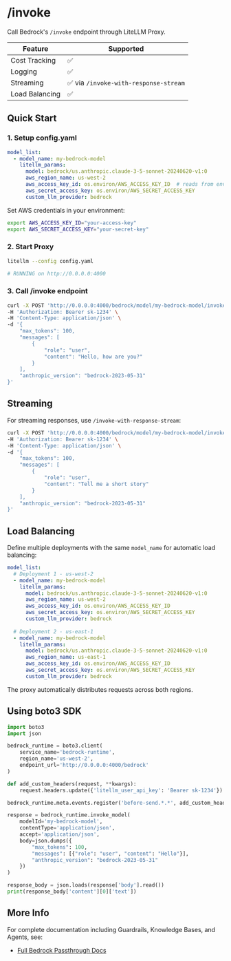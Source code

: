 # /invoke

Call Bedrock's `/invoke` endpoint through LiteLLM Proxy.

| Feature | Supported | 
|---------|-----------|
| Cost Tracking | ✅ |
| Logging | ✅ |
| Streaming | ✅ via `/invoke-with-response-stream` |
| Load Balancing | ✅ |

## Quick Start

### 1. Setup config.yaml

```yaml showLineNumbers
model_list:
  - model_name: my-bedrock-model
    litellm_params:
      model: bedrock/us.anthropic.claude-3-5-sonnet-20240620-v1:0
      aws_region_name: us-west-2
      aws_access_key_id: os.environ/AWS_ACCESS_KEY_ID  # reads from environment
      aws_secret_access_key: os.environ/AWS_SECRET_ACCESS_KEY
      custom_llm_provider: bedrock
```

Set AWS credentials in your environment:

```bash showLineNumbers
export AWS_ACCESS_KEY_ID="your-access-key"
export AWS_SECRET_ACCESS_KEY="your-secret-key"
```

### 2. Start Proxy

```bash showLineNumbers
litellm --config config.yaml

# RUNNING on http://0.0.0.0:4000
```

### 3. Call /invoke endpoint

```bash showLineNumbers
curl -X POST 'http://0.0.0.0:4000/bedrock/model/my-bedrock-model/invoke' \
-H 'Authorization: Bearer sk-1234' \
-H 'Content-Type: application/json' \
-d '{
    "max_tokens": 100,
    "messages": [
        {
            "role": "user",
            "content": "Hello, how are you?"
        }
    ],
    "anthropic_version": "bedrock-2023-05-31"
}'
```

## Streaming

For streaming responses, use `/invoke-with-response-stream`:

```bash showLineNumbers
curl -X POST 'http://0.0.0.0:4000/bedrock/model/my-bedrock-model/invoke-with-response-stream' \
-H 'Authorization: Bearer sk-1234' \
-H 'Content-Type: application/json' \
-d '{
    "max_tokens": 100,
    "messages": [
        {
            "role": "user",
            "content": "Tell me a short story"
        }
    ],
    "anthropic_version": "bedrock-2023-05-31"
}'
```

## Load Balancing

Define multiple deployments with the same `model_name` for automatic load balancing:

```yaml showLineNumbers
model_list:
  # Deployment 1 - us-west-2
  - model_name: my-bedrock-model
    litellm_params:
      model: bedrock/us.anthropic.claude-3-5-sonnet-20240620-v1:0
      aws_region_name: us-west-2
      aws_access_key_id: os.environ/AWS_ACCESS_KEY_ID
      aws_secret_access_key: os.environ/AWS_SECRET_ACCESS_KEY
      custom_llm_provider: bedrock
  
  # Deployment 2 - us-east-1
  - model_name: my-bedrock-model
    litellm_params:
      model: bedrock/us.anthropic.claude-3-5-sonnet-20240620-v1:0
      aws_region_name: us-east-1
      aws_access_key_id: os.environ/AWS_ACCESS_KEY_ID
      aws_secret_access_key: os.environ/AWS_SECRET_ACCESS_KEY
      custom_llm_provider: bedrock
```

The proxy automatically distributes requests across both regions.

## Using boto3 SDK

```python showLineNumbers
import boto3
import json

bedrock_runtime = boto3.client(
    service_name='bedrock-runtime',
    region_name='us-west-2',
    endpoint_url='http://0.0.0.0:4000/bedrock'
)

def add_custom_headers(request, **kwargs):
    request.headers.update({'litellm_user_api_key': 'Bearer sk-1234'})

bedrock_runtime.meta.events.register('before-send.*.*', add_custom_headers)

response = bedrock_runtime.invoke_model(
    modelId='my-bedrock-model',
    contentType='application/json',
    accept='application/json',
    body=json.dumps({
        "max_tokens": 100,
        "messages": [{"role": "user", "content": "Hello"}],
        "anthropic_version": "bedrock-2023-05-31"
    })
)

response_body = json.loads(response['body'].read())
print(response_body['content'][0]['text'])
```

## More Info

For complete documentation including Guardrails, Knowledge Bases, and Agents, see:
- [Full Bedrock Passthrough Docs](./pass_through/bedrock)

